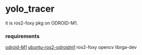 # yolo_tracer

it is ros2-foxy pkg on ODROID-M1.

### requirements
[odroid-M1](https://www.hardkernel.com/shop/odroid-m1-with-4gbyte-ram)
[ubuntu-ros2-odroidm1](https://dn.odroid.com/RK3568/ODROID-M1/Ubuntu/ubuntu-20.04-ros2-odroidm1-20220811.img.xz)
ros2-foxy
opencv
librga-dev
